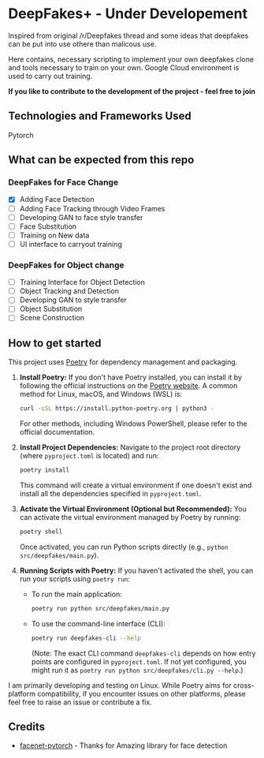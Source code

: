 # DeepFakes+ - Under Developement
Inspired from original /r/Deepfakes thread and some ideas that deepfakes can be put into use othere than malicous use.


Here contains, necessary scripting to implement your own deepfakes clone and tools necessary to train on your own.
Google Cloud environment is used to carry out training.

**If you like to contribute to the development of the project - feel free to join**

## Technologies and Frameworks Used
Pytorch


## What can be expected from this repo

### DeepFakes for Face Change
- [x] Adding Face Detection
- [ ] Adding Face Tracking through Video Frames
- [ ] Developing GAN to face style transfer
- [ ] Face Substitution
- [ ] Training on New data
- [ ] UI interface to carryout training

### DeepFakes for Object change
- [ ] Training Interface for Object Detection
- [ ] Object Tracking and Detection
- [ ] Developing GAN to style transfer
- [ ] Object Substitution
- [ ] Scene Construction

## How to get started

This project uses [Poetry](https://python-poetry.org/) for dependency management and packaging.

1.  **Install Poetry:**
    If you don't have Poetry installed, you can install it by following the official instructions on the [Poetry website](https://python-poetry.org/docs/#installation).
    A common method for Linux, macOS, and Windows (WSL) is:
    ```bash
    curl -sSL https://install.python-poetry.org | python3 -
    ```
    For other methods, including Windows PowerShell, please refer to the official documentation.

2.  **Install Project Dependencies:**
    Navigate to the project root directory (where `pyproject.toml` is located) and run:
    ```bash
    poetry install
    ```
    This command will create a virtual environment if one doesn't exist and install all the dependencies specified in `pyproject.toml`.

3.  **Activate the Virtual Environment (Optional but Recommended):**
    You can activate the virtual environment managed by Poetry by running:
    ```bash
    poetry shell
    ```
    Once activated, you can run Python scripts directly (e.g., `python src/deepfakes/main.py`).

4.  **Running Scripts with Poetry:**
    If you haven't activated the shell, you can run your scripts using `poetry run`:
    *   To run the main application:
        ```bash
        poetry run python src/deepfakes/main.py
        ```
    *   To use the command-line interface (CLI):
        ```bash
        poetry run deepfakes-cli --help
        ```
        (Note: The exact CLI command `deepfakes-cli` depends on how entry points are configured in `pyproject.toml`. If not yet configured, you might run it as `poetry run python src/deepfakes/cli.py --help`.)

I am primarily developing and testing on Linux. While Poetry aims for cross-platform compatibility, if you encounter issues on other platforms, please feel free to raise an issue or contribute a fix.

## Credits

* [facenet-pytorch](https://github.com/timesler/facenet-pytorch) - Thanks for Amazing library for face detection
